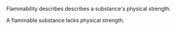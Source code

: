 Flammability describes describes a substance's physical strength.  

A flammable substance lacks physical strength.